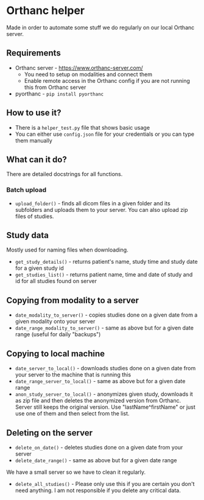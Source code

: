 # Orthanc helper
Made in order to automate some stuff we do regularly on our local Orthanc server.

## Requirements
- Orthanc server - https://www.orthanc-server.com/
    - You need to setup on modalities and connect them
    - Enable remote access in the Orthanc config if you are not running this from Orthanc server
- pyorthanc - `pip install pyorthanc`

## How to use it?
- There is a `helper_test.py` file that shows basic usage
- You can either use `config.json` file for your credentials or you can type them manually

## What can it do?
There are detailed docstrings for all functions.

### Batch upload
- `upload_folder()` - finds all dicom files in a given folder and its subfolders and uploads them to your server. You can also upload zip files of studies.

## Study data
Mostly used for naming files when downloading.
- `get_study_details()` - returns patient's name, study time and study date for a given study id
- `get_studies_list()` - returns patient name, time and date of study and id for all studies found on server

## Copying from modality to a server
- `date_modality_to_server()` - copies studies done on a given date from a given modality onto your server
- `date_range_modality_to_server()` - same as above but for a given date range (useful for daily "backups")

## Copying to local machine
- `date_server_to_local()` - downloads studies done on a given date from your server to the machine that is running this
- `date_range_server_to_local()` - same as above but for a given date range
- `anon_study_server_to_local()` - anonymizes given study, downloads it as zip file and then deletes the anonymized version from Orthanc. Server still keeps the original version. Use "lastName^firstName" or just use one of them and then select from the list.

## Deleting on the server
- `delete_on_date()` - deletes studies done on a given date from your server
- `delete_date_range()` - same as above but for a given date range

We have a small server so we have to clean it regularly.
- `delete_all_studies()` - Please only use this if you are certain you don't need anything. I am not responsible if you delete any critical data.
